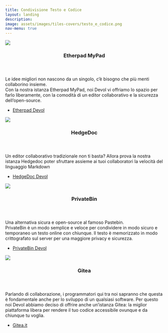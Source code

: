 ```yaml
---
title: Condivisione Testo e Codice
layout: landing
description:
image: assets/images/tiles-covers/testo_e_codice.png
nav-menu: true
---
```


<!-- Main -->
<div id="main">

<!-- Two -->
<section id="two" class="spotlights">
	<section>
		<img src="{{ "assets/images/logos/etherpad.png" | relative_url }}" loading="lazy">
		<div class="content">
			<div class="inner">
				<header class="major">
					<h3>Etherpad MyPad</h3>
				</header>
				<p>
					Le idee migliori non nascono da un singolo, c’è bisogno che più menti collaborino insieme.<br>
					Con la nostra istanza Etherpad MyPad, noi Devol vi offriamo lo spazio per farlo liberamente, con la comodità di un editor collaborativo e la sicurezza dell’open-source.
				</p>
				<ul class="actions">
					<li><a href="https://etherpad.devol.it" class="button">Etherpad Devol</a></li>
				</ul>
			</div>
		</div>
	</section>
	<section>
		<img src="{{ "assets/images/logos/hedgedoc.png" | relative_url }}" loading="lazy">
		<div class="content">
			<div class="inner">
				<header class="major">
					<h3>HedgeDoc</h3>
				</header>
				<p>Un editor collaborativo tradizionale non ti basta? Allora prova la nostra istanza Hedgedoc poter sfruttare assieme ai tuoi collaboratori la velocità del linguaggio Markdown</p>
				<ul class="actions">
					<li><a href="https://hedgedoc.devol.it" class="button">HedgeDoc Devol</a></li>
				</ul>
			</div>
		</div>
	</section>
	<section>
		<img src="{{ "assets/images/logos/privatebin.png" | relative_url }}" loading="lazy">
		<div class="content">
			<div class="inner">
				<header class="major">
					<h3>PrivateBin</h3>
				</header>
				<p>
					Una alternativa sicura e open-source al famoso Pastebin.<br>
					PrivateBin è un modo semplice e veloce per condividere in modo sicuro e temporaneo un testo online con chiunque. Il testo è memorizzato in modo crittografato sul server per una maggiore privacy e sicurezza.
				</p>
				<ul class="actions">
					<li><a href="https://privatebin.devol.it" class="button">PrivateBin Devol</a></li>
				</ul>
			</div>
		</div>
	</section>
	<section>
		<img src="{{ "assets/images/logos/gitea.png" | relative_url }}" loading="lazy">
		<div class="content">
			<div class="inner">
				<header class="major">
					<h3>Gitea</h3>
				</header>
				<p>Parlando di collaborazione, i programmatori qui tra noi sapranno che questa è fondamentale anche per lo sviluppo di un qualsiasi software. Per questo noi Devol abbiamo deciso di offrire anche un’istanza Gitea: la miglior piattaforma libera per rendere il tuo codice accessibile ovunque e da chiunque tu voglia.</p>
				<ul class="actions">
					<li><a href="https://gitea.it" class="button">Gitea.it</a></li>
				</ul>
			</div>
		</div>
	</section>
</section>

</div>
